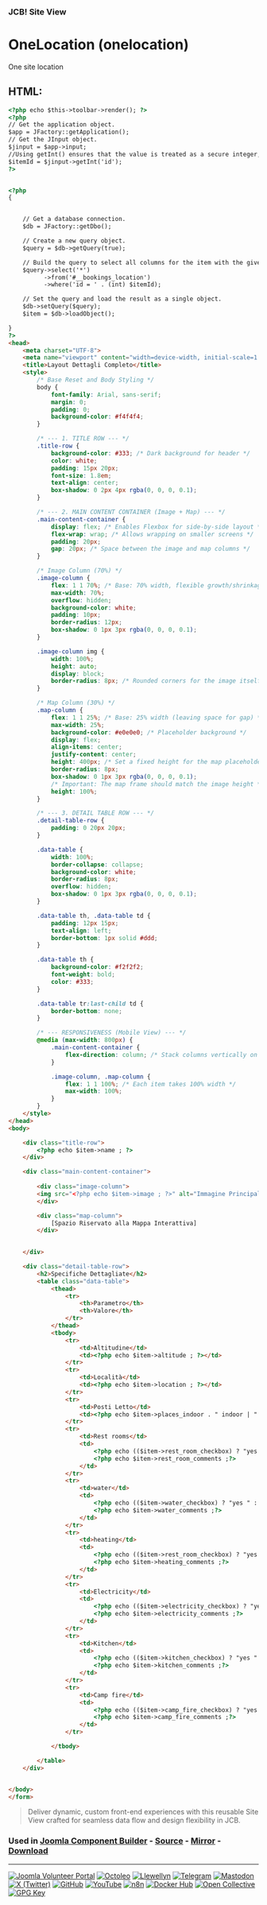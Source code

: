 ### JCB! Site View
# OneLocation (onelocation)

One site location

## HTML:
```html
<?php echo $this->toolbar->render(); ?>
<?php 
// Get the application object.
$app = JFactory::getApplication();
// Get the JInput object.
$jinput = $app->input;
//Using getInt() ensures that the value is treated as a secure integer, which is crucial for preventing SQL injection and other vulnerabilities.
$itemId = $jinput->getInt('id');
?>


<?php
{


    // Get a database connection.
    $db = JFactory::getDbo();

    // Create a new query object.
    $query = $db->getQuery(true);

    // Build the query to select all columns for the item with the given ID.
    $query->select('*')
          ->from('#__bookings_location')
          ->where('id = ' . (int) $itemId);

    // Set the query and load the result as a single object.
    $db->setQuery($query);
    $item = $db->loadObject();

}
?>
<head>
    <meta charset="UTF-8">
    <meta name="viewport" content="width=device-width, initial-scale=1.0">
    <title>Layout Dettagli Completo</title>
    <style>
        /* Base Reset and Body Styling */
        body {
            font-family: Arial, sans-serif;
            margin: 0;
            padding: 0;
            background-color: #f4f4f4;
        }

        /* --- 1. TITLE ROW --- */
        .title-row {
            background-color: #333; /* Dark background for header */
            color: white;
            padding: 15px 20px;
            font-size: 1.8em;
            text-align: center;
            box-shadow: 0 2px 4px rgba(0, 0, 0, 0.1);
        }

        /* --- 2. MAIN CONTENT CONTAINER (Image + Map) --- */
        .main-content-container {
            display: flex; /* Enables Flexbox for side-by-side layout */
            flex-wrap: wrap; /* Allows wrapping on smaller screens */
            padding: 20px;
            gap: 20px; /* Space between the image and map columns */
        }

        /* Image Column (70%) */
        .image-column {
            flex: 1 1 70%; /* Base: 70% width, flexible growth/shrinkage */
            max-width: 70%;
            overflow: hidden;
            background-color: white;
            padding: 10px;
            border-radius: 12px;
            box-shadow: 0 1px 3px rgba(0, 0, 0, 0.1);
        }

        .image-column img {
            width: 100%;
            height: auto;
            display: block;
            border-radius: 8px; /* Rounded corners for the image itself */
        }

        /* Map Column (30%) */
        .map-column {
            flex: 1 1 25%; /* Base: 25% width (leaving space for gap) */
            max-width: 25%;
            background-color: #e0e0e0; /* Placeholder background */
            display: flex;
            align-items: center;
            justify-content: center;
            height: 400px; /* Set a fixed height for the map placeholder */
            border-radius: 8px;
            box-shadow: 0 1px 3px rgba(0, 0, 0, 0.1);
            /* Important: The map frame should match the image height */
            height: 100%; 
        }

        /* --- 3. DETAIL TABLE ROW --- */
        .detail-table-row {
            padding: 0 20px 20px;
        }

        .data-table {
            width: 100%;
            border-collapse: collapse;
            background-color: white;
            border-radius: 8px;
            overflow: hidden;
            box-shadow: 0 1px 3px rgba(0, 0, 0, 0.1);
        }

        .data-table th, .data-table td {
            padding: 12px 15px;
            text-align: left;
            border-bottom: 1px solid #ddd;
        }

        .data-table th {
            background-color: #f2f2f2;
            font-weight: bold;
            color: #333;
        }

        .data-table tr:last-child td {
            border-bottom: none;
        }

        /* --- RESPONSIVENESS (Mobile View) --- */
        @media (max-width: 800px) {
            .main-content-container {
                flex-direction: column; /* Stack columns vertically on small screens */
            }

            .image-column, .map-column {
                flex: 1 1 100%; /* Each item takes 100% width */
                max-width: 100%;
            }
        }
    </style>
</head>
<body>

    <div class="title-row">
        <?php echo $item->name ; ?>
    </div>

    <div class="main-content-container">
        
        <div class="image-column">
        <img src="<?php echo $item->image ; ?>" alt="Immagine Principale">
        </div>

        <div class="map-column">
            [Spazio Riservato alla Mappa Interattiva]
        </div>

        
    </div>

    <div class="detail-table-row">
        <h2>Specifiche Dettagliate</h2>
        <table class="data-table">
            <thead>
                <tr>
                    <th>Parametro</th>
                    <th>Valore</th>
                </tr>
            </thead>
            <tbody>
                <tr>
                    <td>Altitudine</td>
                    <td><?php echo $item->altitude ; ?></td>
                </tr>
                <tr>
                    <td>Località</td>
                    <td><?php echo $item->location ; ?></td>
                </tr>
                <tr>
                    <td>Posti Letto</td>
                    <td><?php echo $item->places_indoor . " indoor | " . $item->places_outdoor . " outdoor" ; ?></td>
                </tr>
                <tr>
                    <td>Rest rooms</td>
                    <td>
                        <?php echo (($item->rest_room_checkbox) ? "yes " : "no " ) ; ?>
                        <?php echo $item->rest_room_comments ;?>
                    </td>
                </tr>
                <tr>
                    <td>water</td>
                    <td>
                        <?php echo (($item->water_checkbox) ? "yes " : "no " ) ; ?>
                        <?php echo $item->water_comments ;?>
                    </td>
                </tr>
                <tr>
                    <td>heating</td>
                    <td>
                        <?php echo (($item->rest_room_checkbox) ? "yes " : "no " ) ; ?>
                        <?php echo $item->heating_comments ;?>
                    </td>
                </tr>
                <tr>
                    <td>Electricity</td>
                    <td>
                        <?php echo (($item->electricity_checkbox) ? "yes " : "no " ) ; ?>
                        <?php echo $item->electricity_comments ;?>
                    </td>
                </tr>
                <tr>
                    <td>Kitchen</td>
                    <td>
                        <?php echo (($item->kitchen_checkbox) ? "yes " : "no " ) ; ?>
                        <?php echo $item->kitchen_comments ;?>
                    </td>
                </tr>
                <tr>
                    <td>Camp fire</td>
                    <td>
                        <?php echo (($item->camp_fire_checkbox) ? "yes " : "no " ) ; ?>
                        <?php echo $item->camp_fire_comments ;?>
                    </td>
                </tr>

            </tbody>

        </table>
    </div>


</body>
</form>
```

> Deliver dynamic, custom front-end experiences with this reusable Site View crafted for seamless data flow and design flexibility in JCB.

### Used in [Joomla Component Builder](https://www.joomlacomponentbuilder.com) - [Source](https://git.vdm.dev/joomla/Component-Builder) - [Mirror](https://github.com/vdm-io/Joomla-Component-Builder) - [Download](https://git.vdm.dev/joomla/pkg-component-builder/releases)

---
[![Joomla Volunteer Portal](https://img.shields.io/badge/-Joomla-gold?logo=joomla)](https://volunteers.joomla.org/joomlers/1396-llewellyn-van-der-merwe "Join Llewellyn on the Joomla Volunteer Portal: Shaping the Future Together!") [![Octoleo](https://img.shields.io/badge/-Octoleo-black?logo=linux)](https://git.vdm.dev/octoleo "--quiet") [![Llewellyn](https://img.shields.io/badge/-Llewellyn-ffffff?logo=gitea)](https://git.vdm.dev/Llewellyn "Collaborate and Innovate with Llewellyn on Git: Building a Better Code Future!") [![Telegram](https://img.shields.io/badge/-Telegram-blue?logo=telegram)](https://t.me/Joomla_component_builder "Join Llewellyn and the Community on Telegram: Building Joomla Components Together!") [![Mastodon](https://img.shields.io/badge/-Mastodon-9e9eec?logo=mastodon)](https://joomla.social/@llewellyn "Connect and Engage with Llewellyn on Joomla Social: Empowering Communities, One Post at a Time!") [![X (Twitter)](https://img.shields.io/badge/-X-black?logo=x)](https://x.com/llewellynvdm "Join the Conversation with Llewellyn on X: Where Ideas Take Flight!") [![GitHub](https://img.shields.io/badge/-GitHub-181717?logo=github)](https://github.com/Llewellynvdm "Build, Innovate, and Thrive with Llewellyn on GitHub: Turning Ideas into Impact!") [![YouTube](https://img.shields.io/badge/-YouTube-ff0000?logo=youtube)](https://www.youtube.com/@OctoYou "Explore, Learn, and Create with Llewellyn on YouTube: Your Gateway to Inspiration!") [![n8n](https://img.shields.io/badge/-n8n-black?logo=n8n)](https://n8n.io/creators/octoleo "Effortless Automation and Impactful Workflows with Llewellyn on n8n!") [![Docker Hub](https://img.shields.io/badge/-Docker-grey?logo=docker)](https://hub.docker.com/u/llewellyn "Llewellyn on Docker: Containerize Your Creativity!") [![Open Collective](https://img.shields.io/badge/-Donate-green?logo=opencollective)](https://opencollective.com/joomla-component-builder "Donate towards JCB: Help Llewellyn financially so he can continue developing this great tool!") [![GPG Key](https://img.shields.io/badge/-GPG-blue?logo=gnupg)](https://git.vdm.dev/Llewellyn/gpg "Unlock Trust and Security with Llewellyn's GPG Key: Your Gateway to Verified Connections!")